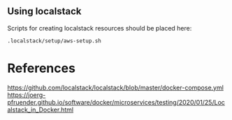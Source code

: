 ## Using localstack
Scripts for creating localstack resources should be placed here:
    
    .localstack/setup/aws-setup.sh

# References
https://github.com/localstack/localstack/blob/master/docker-compose.yml
https://joerg-pfruender.github.io/software/docker/microservices/testing/2020/01/25/Localstack_in_Docker.html


